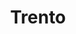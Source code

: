 ---
title: Trento
date: 
draft: false

# descripcion
description : Aro de plata con piedra cubic

materials: Plata 925

color: Plateado y Fucsia

dimensions: 0,7cm x 1cm

code: 01-16-0324

type: "Aros"

categories: []

price: $2.170,00

# Images
# first image will be shown in the product page
images:
  # - image: "images/path_to_image"
  # La ubicacion de las imagenes es imagenes/Aros/Aros.Cubic/01-16-0324-trento
  - image: "./images/aros/cubic/01-16-0324-rombo-grande_a.JPG"
  - image: "./images/aros/cubic/01-16-0324-rombo-grande_b.JPG"
---